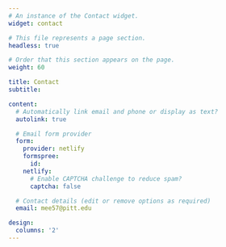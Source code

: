 ```yaml
---
# An instance of the Contact widget.
widget: contact

# This file represents a page section.
headless: true

# Order that this section appears on the page.
weight: 60

title: Contact
subtitle:

content:
  # Automatically link email and phone or display as text?
  autolink: true

  # Email form provider
  form:
    provider: netlify
    formspree:
      id:
    netlify:
      # Enable CAPTCHA challenge to reduce spam?
      captcha: false

  # Contact details (edit or remove options as required)
  email: mee57@pitt.edu

design:
  columns: '2'
---
```

